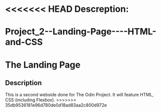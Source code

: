 <<<<<<< HEAD
Descreption: 
=======
# Project_2--Landing-Page----HTML-and-CSS
<h1>The Landing Page</h1>
<h2>Description</h2>
This is a second webside done for The Odin Project. It will feature HTML, CSS (including Flexbox).
>>>>>>> 35db9536181e96d780de0d18ad83aa2c800d972e
